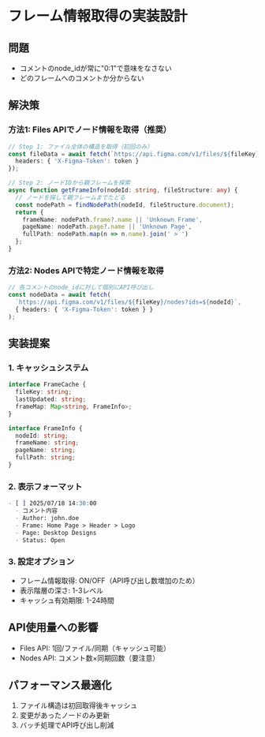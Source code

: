 # フレーム情報取得の実装設計

## 問題
- コメントのnode_idが常に"0:1"で意味をなさない
- どのフレームへのコメントか分からない

## 解決策

### 方法1: Files APIでノード情報を取得（推奨）
```typescript
// Step 1: ファイル全体の構造を取得（初回のみ）
const fileData = await fetch(`https://api.figma.com/v1/files/${fileKey}`, {
  headers: { 'X-Figma-Token': token }
});

// Step 2: ノードIDから親フレームを探索
async function getFrameInfo(nodeId: string, fileStructure: any) {
  // ノードを探して親フレームまでたどる
  const nodePath = findNodePath(nodeId, fileStructure.document);
  return {
    frameName: nodePath.frame?.name || 'Unknown Frame',
    pageName: nodePath.page?.name || 'Unknown Page',
    fullPath: nodePath.map(n => n.name).join(' > ')
  };
}
```

### 方法2: Nodes APIで特定ノード情報を取得
```typescript
// 各コメントのnode_idに対して個別にAPI呼び出し
const nodeData = await fetch(
  `https://api.figma.com/v1/files/${fileKey}/nodes?ids=${nodeId}`,
  { headers: { 'X-Figma-Token': token } }
);
```

## 実装提案

### 1. キャッシュシステム
```typescript
interface FrameCache {
  fileKey: string;
  lastUpdated: string;
  frameMap: Map<string, FrameInfo>;
}

interface FrameInfo {
  nodeId: string;
  frameName: string;
  pageName: string;
  fullPath: string;
}
```

### 2. 表示フォーマット
```markdown
- [ ] 2025/07/18 14:30:00
  - コメント内容
  - Author: john.doe
  - Frame: Home Page > Header > Logo
  - Page: Desktop Designs
  - Status: Open
```

### 3. 設定オプション
- フレーム情報取得: ON/OFF（API呼び出し数増加のため）
- 表示階層の深さ: 1-3レベル
- キャッシュ有効期限: 1-24時間

## API使用量への影響
- Files API: 1回/ファイル/同期（キャッシュ可能）
- Nodes API: コメント数×同期回数（要注意）

## パフォーマンス最適化
1. ファイル構造は初回取得後キャッシュ
2. 変更があったノードのみ更新
3. バッチ処理でAPI呼び出し削減